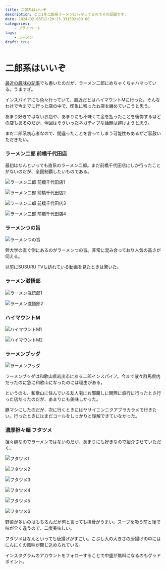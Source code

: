 ```yaml
---
title: 二郎系はいいぞ
description: ここ1年二郎系ラーメンにハマってるのでその記録です.
date: 2024-02-03T12:20:23.331592+09:00
categories:
    - プライベート
tags:
    - ラーメン
draft: true
---
```


# 二郎系はいいぞ

[最近の趣味の記事](https://www.hayao0819.com/blog/posts/20240106/my-recent-hobby/)でも書いたのだが、ラーメン二郎にめちゃくちゃハマっている。うますぎ。

インスパイアにも色々行っていて、直近だとはハイマウントMに行った。そんなわけで今までに行った店の中で、印象に残ったお店を纏めていこうと思う。

あまり好きではないお店や、あまりにも不味くて金を払ったことを後悔するほどの店もあるのだが、今回はそういったネガティブな話題は避けようと思う。

まだ二郎系初心者なので、間違ったことを言ってしまう可能性もあるがご容赦いただきたい。

### ラーメン二郎 前橋千代田店

最初はなんといっても直系のラーメン二郎。まだ前橋千代田店にしか行ったことがないのだが、全国制覇したいものである。

![ラーメン二郎 前橋千代田店1](chiyoda-1.png)

![ラーメン二郎 前橋千代田店2](chiyoda-2.png)

![ラーメン二郎 前橋千代田店3](chiyoda-3.png)

![ラーメン二郎 前橋千代田店4](chiyoda-4.png)

### ラーメンつの旨

![ラーメンつの旨](tsunouma.png)

弊大学の直ぐ側にあるのがラーメンつの旨。非常に混み合っており人気の高さが伺える。

以前にSUSURU TVも訪れている動画を見たときは驚いた。

### ラーメン滋悟郎

![ラーメン滋悟郎1](jigorou-1.png)

![ラーメン滋悟郎2](jigorou-2.png)

### ハイマウントM

![ハイマウントM1](himountm-1.png)

![ハイマウントM2](himountm-2.png)

### ラーメンブッダ

![ラーメンブッダ](buddha.png)

ラーメンブッダは和歌山県岩出市にある二郎インスパイア。今まで散々群馬県内だったのに急に和歌山になったのには理由がある。

というのも、和歌山に住んでいる友人宅にお邪魔しに関西に旅行に行ったとき行った店だったのだが、あまりにも美味しかった。

豚マシにしたのだが、次に行くときにはヤサイニンニクアブラカラメで行きたい。行ったときにはまだコールをしっかりと理解できていなかった。

### 濃厚担々麺 フタツメ

担々麺なのでラーメンではないのだが、あまりにも好きなので紹介させていただく。

![フタツメ1](futatsume-1.png)

![フタツメ2](futatsume-2.png)

![フタツメ3](futatsume-3.png)

![フタツメ4](futatsume-4.png)

![フタツメ5](futatsume-5.png)

![フタツメ6](futatsume-6.png)

野菜が多いのはもちろんだが何と言っても排骨がうまい。スープを吸う前と後で味が全く違うので、二度美味しい。

フタツメはなんといっても唐揚げがすごい。こぶし大の大きさの唐揚げの中にはにんにくの風味が閉じ込められている。

インスタグラムのアカウントをフォローすることで中盛が無料になるのもグッドポイント。
